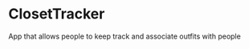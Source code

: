 ClosetTracker
=============

App that allows people to keep track and associate outfits with people
